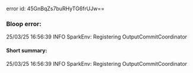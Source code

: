 error id: 45GnBqZs7buRHyTG6frUJw==
### Bloop error:

25/03/25 16:56:39 INFO SparkEnv: Registering OutputCommitCoordinator
#### Short summary: 

25/03/25 16:56:39 INFO SparkEnv: Registering OutputCommitCoordinator